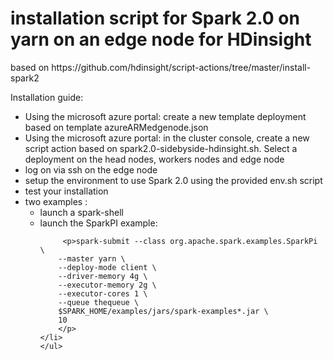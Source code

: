 # installation script for Spark 2.0 on yarn on an edge node for HDinsight
<p>
based on https://github.com/hdinsight/script-actions/tree/master/install-spark2
</p>
<p>
Installation guide:
<ul>
<li> Using the microsoft azure portal: create a new template deployment based on template azureARMedgenode.json </li>
<li> Using the microsoft azure portal: in the cluster console, create a new script action based on spark2.0-sidebyside-hdinsight.sh. Select a deployment on the head nodes, workers nodes and edge node</li>
<li> log on via ssh on the edge node </li>
<li> setup the environment to use Spark 2.0 using the provided env.sh script</li>
<li> test your installation</li>
<li>two examples :
  <ul>
  <li> launch a spark-shell</li>
  <li> launch the SparkPI example:
		 
		 <p>spark-submit --class org.apache.spark.examples.SparkPi \
    	--master yarn \
    	--deploy-mode client \
    	--driver-memory 4g \
    	--executor-memory 2g \
    	--executor-cores 1 \
    	--queue thequeue \
    	$SPARK_HOME/examples/jars/spark-examples*.jar \
    	10
    	</p>
    </li>
    </ul>
</li>
</ul>
</p>
